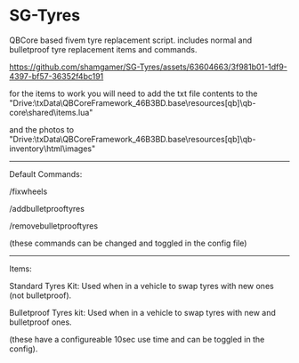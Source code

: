 # SG-Tyres
QBCore based fivem tyre replacement script. includes normal and bulletproof tyre replacement items and commands.

https://github.com/shamgamer/SG-Tyres/assets/63604663/3f981b01-1df9-4397-bf57-36352f4bc191

for the items to work you will need to add the txt file contents to the "Drive:\txData\QBCoreFramework_46B3BD.base\resources\[qb]\qb-core\shared\items.lua" 

and the photos to "Drive:\txData\QBCoreFramework_46B3BD.base\resources\[qb]\qb-inventory\html\images"

--------

Default Commands: 

/fixwheels

/addbulletprooftyres

/removebulletprooftyres

(these commands can be changed and toggled in the config file)

---------

Items:

Standard Tyres Kit: Used when in a vehicle to swap tyres with new ones (not bulletproof).

Bulletproof Tyres kit: Used when in a vehicle to swap tyres with new and bulletproof ones.

(these have a configureable 10sec use time and can be toggled in the config).

